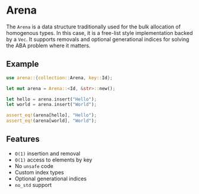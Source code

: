 # Arena

The `Arena` is a data structure traditionally used for the bulk allocation of homogenous types. In this case, it is a free-list style implementation backed by a `Vec`. It supports removals and optional generational indices for solving the ABA problem where it matters.

## Example

```rust
use arena::{collection::Arena, key::Id};

let mut arena = Arena::<Id, &str>::new();

let hello = arena.insert("Hello");
let world = arena.insert("World");

assert_eq!(arena[hello], "Hello");
assert_eq!(arena[world], "World");
```

## Features

- `O(1)` insertion and removal
- `O(1)` access to elements by key
- No `unsafe` code
- Custom index types
- Optional generational indices
- `no_std` support
